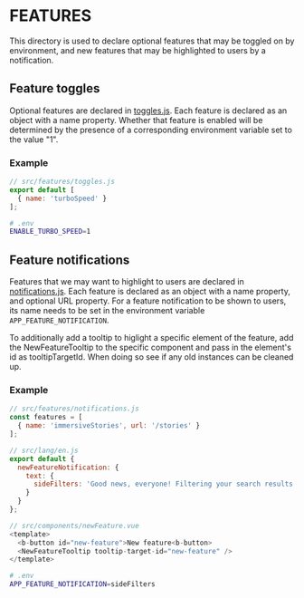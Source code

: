 # FEATURES

This directory is used to declare optional features that may be toggled on by
environment, and new features that may be highlighted to users by a notification.

## Feature toggles

Optional features are declared in [toggles.js](./toggles.js). Each feature
is declared as an object with a name property. Whether that feature
is enabled will be determined by the presence of a corresponding environment
variable set to the value "1".

### Example
```js
// src/features/toggles.js
export default [
  { name: 'turboSpeed' }
];
```

```sh
# .env
ENABLE_TURBO_SPEED=1
```

## Feature notifications

Features that we may want to highlight to users are declared in
[notifications.js](./notifications.js). Each feature is declared as an object
with a name property, and optional URL property. For a feature notification
to be shown to users, its name needs to be set in the environment variable
`APP_FEATURE_NOTIFICATION`.

To additionally add a tooltip to higlight a specific element of the feature,
add the NewFeatureTooltip to the specific component and pass in the element's id as tooltipTargetId.
When doing so see if any old instances can be cleaned up.

### Example

```js
// src/features/notifications.js
const features = [
  { name: 'immersiveStories', url: '/stories' }
];
```

```js
// src/lang/en.js
export default {
  newFeatureNotification: {
    text: {
      sideFilters: 'Good news, everyone! Filtering your search results has moved to the side!'
    }
  }
};
```


```js
// src/components/newFeature.vue
<template>
  <b-button id="new-feature">New feature<b-button>
  <NewFeatureTooltip tooltip-target-id="new-feature" />
</template>
```

```sh
# .env
APP_FEATURE_NOTIFICATION=sideFilters
```
